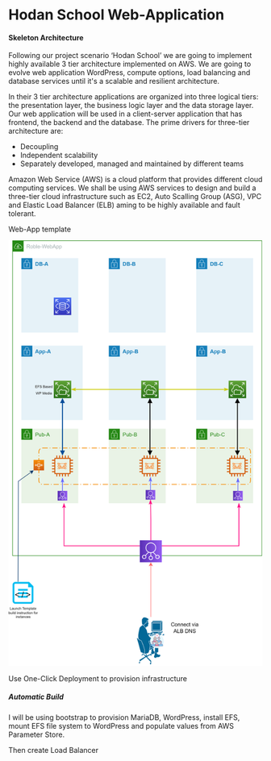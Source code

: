# Hodan School Web-Application
#### Skeleton Architecture

Following our project scenario ‘Hodan School’ we are going to implement highly available 3 tier architecture implemented on AWS. We are going to evolve web application WordPress, compute options, load balancing and database services until it's a scalable and resilient architecture.

In their 3 tier architecture applications are organized into three logical tiers: the presentation layer, the business logic layer and the data storage layer. Our web application will be used in a client-server application that has frontend, the backend and the database. The prime drivers for three-tier architecture are:

* Decoupling
* Independent scalability
* Separately developed, managed and maintained by different teams

Amazon Web Service (AWS) is a cloud platform that provides different cloud computing services. We shall be using AWS services to design and build a three-tier cloud infrastructure such as EC2, Auto Scalling Group (ASG), VPC and Elastic Load Balancer (ELB) aming to be highly available and fault tolerant.

Web-App template

![Hodan School](https://github.com/MoRoble/AWS-Projects/blob/5c4db3364639e00d867ad703b06bd6147d60d229/Web-App/Web-App.jpeg)

Use One-Click Deployment to provision infrastructure

##### Automatic Build
I will be using bootstrap to provision MariaDB, WordPress, install EFS, mount EFS file system to WordPress and populate values from AWS Parameter Store.

Then create Load Balancer
